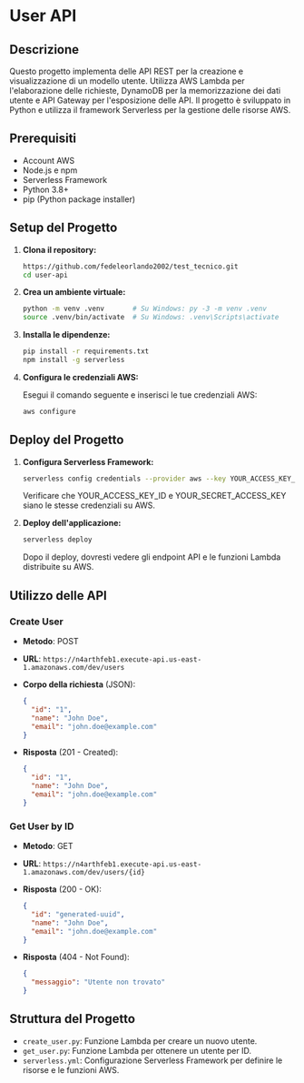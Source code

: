 # User API

## Descrizione

Questo progetto implementa delle API REST per la creazione e visualizzazione di un modello utente. Utilizza AWS Lambda per l'elaborazione delle richieste, DynamoDB per la memorizzazione dei dati utente e API Gateway per l'esposizione delle API. Il progetto è sviluppato in Python e utilizza il framework Serverless per la gestione delle risorse AWS.

## Prerequisiti

- Account AWS
- Node.js e npm
- Serverless Framework
- Python 3.8+
- pip (Python package installer)

## Setup del Progetto

1. **Clona il repository:**

    ```sh
    https://github.com/fedeleorlando2002/test_tecnico.git
    cd user-api
    ```

2. **Crea un ambiente virtuale:**

    ```sh
    python -m venv .venv       # Su Windows: py -3 -m venv .venv
    source .venv/bin/activate  # Su Windows: .venv\Scripts\activate
    ```

3. **Installa le dipendenze:**

    ```sh
    pip install -r requirements.txt
    npm install -g serverless
    ```

4. **Configura le credenziali AWS:**

    Esegui il comando seguente e inserisci le tue credenziali AWS:

    ```sh
    aws configure
    ```

## Deploy del Progetto

1. **Configura Serverless Framework:**

    ```sh
    serverless config credentials --provider aws --key YOUR_ACCESS_KEY_ID --secret YOUR_SECRET_ACCESS_KEY
    ```

     Verificare che YOUR_ACCESS_KEY_ID e YOUR_SECRET_ACCESS_KEY siano le stesse credenziali su AWS.

2. **Deploy dell'applicazione:**

    ```sh
    serverless deploy
    ```

    Dopo il deploy, dovresti vedere gli endpoint API e le funzioni Lambda distribuite su AWS.

## Utilizzo delle API

### Create User

- **Metodo**: POST
- **URL**: `https://n4arthfeb1.execute-api.us-east-1.amazonaws.com/dev/users`
- **Corpo della richiesta** (JSON):

    ```json
    {
      "id": "1",
      "name": "John Doe",
      "email": "john.doe@example.com"
    }
    ```

- **Risposta** (201 - Created):

    ```json
    {
      "id": "1",
      "name": "John Doe",
      "email": "john.doe@example.com"
    }
    ```

### Get User by ID

- **Metodo**: GET
- **URL**: `https://n4arthfeb1.execute-api.us-east-1.amazonaws.com/dev/users/{id}`

- **Risposta** (200 - OK):

    ```json
    {
      "id": "generated-uuid",
      "name": "John Doe",
      "email": "john.doe@example.com"
    }
    ```

- **Risposta** (404 - Not Found):

    ```json
    {
      "messaggio": "Utente non trovato"
    }
    ```

## Struttura del Progetto

- `create_user.py`: Funzione Lambda per creare un nuovo utente.
- `get_user.py`: Funzione Lambda per ottenere un utente per ID.
- `serverless.yml`: Configurazione Serverless Framework per definire le risorse e le funzioni AWS.
